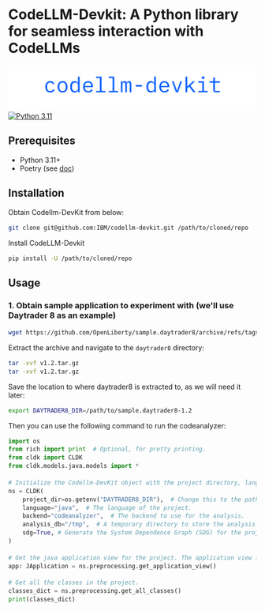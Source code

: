 # CodeLLM-Devkit: A Python library for seamless interaction with CodeLLMs

![image](./docs/assets/cldk.png)
[![Python 3.11](https://img.shields.io/badge/python-3.11-blue.svg)](https://www.python.org/downloads/release/python-3110/)

## Prerequisites

- Python 3.11+
- Poetry (see [doc](https://python-poetry.org/docs/))

## Installation

Obtain Codellm-DevKit from below:

```bash
git clone git@github.com:IBM/codellm-devkit.git /path/to/cloned/repo
```

Install CodeLLM-Devkit

```bash
pip install -U /path/to/cloned/repo
```

## Usage

### 1.  Obtain sample application to experiment with (we'll use Daytrader 8 as an example)

```bash
wget https://github.com/OpenLiberty/sample.daytrader8/archive/refs/tags/v1.2.tar.gz
```

Extract the archive and navigate to the `daytrader8` directory:

```bash
tar -xvf v1.2.tar.gz
tar -xvf v1.2.tar.gz
```

Save the location to where daytrader8 is extracted to, as we will need it later:

```bash
export DAYTRADER8_DIR=/path/to/sample.daytrader8-1.2
```

Then you can use the following command to run the codeanalyzer:

```python
import os
from rich import print  # Optional, for pretty printing.
from cldk import CLDK
from cldk.models.java.models import *

# Initialize the Codellm-DevKit object with the project directory, language, and backend.
ns = CLDK(
    project_dir=os.getenv("DAYTRADER8_DIR"),  # Change this to the path of the project you want to analyze.
    language="java",  # The language of the project.
    backend="codeanalyzer",  # The backend to use for the analysis.
    analysis_db="/tmp",  # A temporary directory to store the analysis results.
    sdg=True, # Generate the System Dependence Graph (SDG) for the project.
)

# Get the java application view for the project. The application view is a representation of the project as a graph with all the classes, methods, and fields.
app: JApplication = ns.preprocessing.get_application_view()

# Get all the classes in the project.
classes_dict = ns.preprocessing.get_all_classes()
print(classes_dict)
```